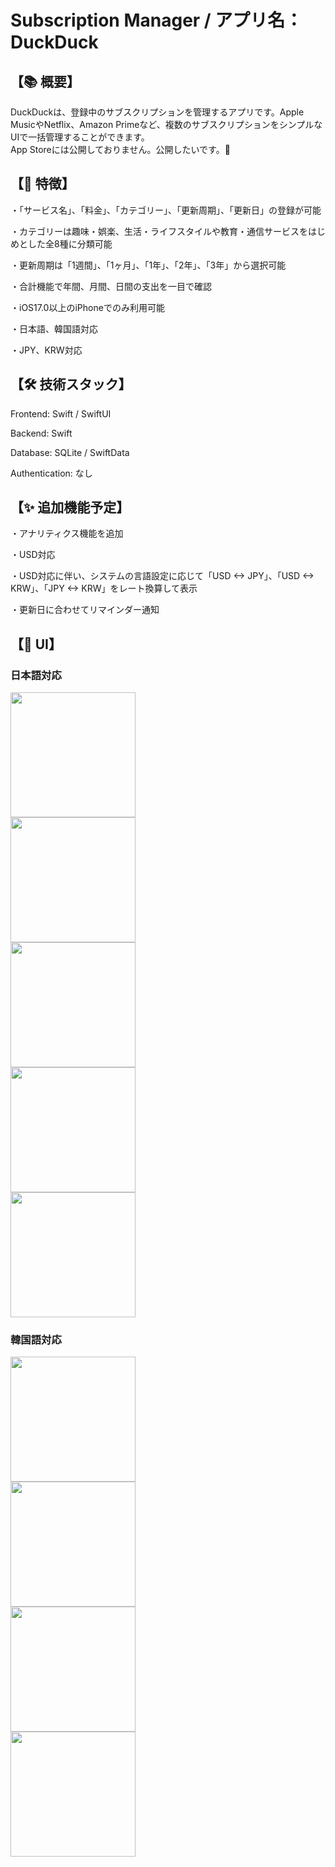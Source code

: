 # Subscription Manager / アプリ名：DuckDuck

## 【📚 概要】

DuckDuckは、登録中のサブスクリプションを管理するアプリです。Apple MusicやNetflix、Amazon Primeなど、複数のサブスクリプションをシンプルなUIで一括管理することができます。
<br>
App Storeには公開しておりません。公開したいです。💸

## 【🌟 特徴】

・「サービス名」、「料金」、「カテゴリー」、「更新周期」、「更新日」の登録が可能

・カテゴリーは趣味・娯楽、生活・ライフスタイルや教育・通信サービスをはじめとした全8種に分類可能

・更新周期は「1週間」、「1ヶ月」、「1年」、「2年」、「3年」から選択可能

・合計機能で年間、月間、日間の支出を一目で確認

・iOS17.0以上のiPhoneでのみ利用可能

・日本語、韓国語対応

・JPY、KRW対応

## 【🛠 技術スタック】

Frontend: Swift / SwiftUI

Backend: Swift

Database: SQLite / SwiftData

Authentication: なし

## 【✨ 追加機能予定】
・アナリティクス機能を追加

・USD対応

・USD対応に伴い、システムの言語設定に応じて「USD <-> JPY」、「USD <-> KRW」、「JPY <-> KRW」をレート換算して表示

・更新日に合わせてリマインダー通知

## 【📱 UI】
### 日本語対応
<img src="https://github.com/user-attachments/assets/f1164650-6319-41e1-aa03-2458073bccc0" width="200">
<br>
<img src="https://github.com/user-attachments/assets/30a8f165-2439-40f4-a436-1ce70463da22" width="200">
<br>
<img src="https://github.com/user-attachments/assets/c5dd5399-a0b4-466c-a6ac-be0bda3dc712" width="200">
<br>
<img src="https://github.com/user-attachments/assets/08674407-1bb8-4d27-a7f8-6f7fb0710398" width="200">
<br>
<img src="https://github.com/user-attachments/assets/f72e1e99-a87a-4a22-ae20-e1c76efd25fa" width="200">

### 韓国語対応
<img src="https://github.com/user-attachments/assets/c4ef93b7-7bc7-4ef2-ba9c-ee6313539698" width="200">
<br>
<img src="https://github.com/user-attachments/assets/6870df6a-d69b-4e4e-a8f8-a6e24de52e68" width="200">
<br>
<img src="https://github.com/user-attachments/assets/952647c4-e304-43aa-8fa4-9fd4d572fb9e" width="200">
<br>
<img src="https://github.com/user-attachments/assets/8b3aea84-74ed-4485-beca-930cf90b6143" width="200">
